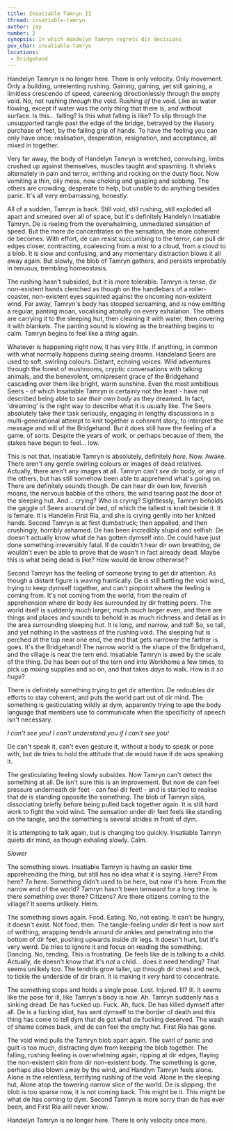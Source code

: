 ```yaml
---
title: Insatiable Tamryn II
thread: insatiable-tamryn
author: jay
number: 2
synopsis: In which Handelyn Tamryn regrets dir decisions
pov_char: insatiable-tamryn
locations:
 - Bridgehand
---
```

Handelyn Tamryn is no longer here. There is only velocity. Only movement. Only
a building, unrelenting rushing. Gaining, gaining, yet still gaining, a
limitless crescendo of speed, careening directionlessly through the empty void.
No, not rushing _through_ the void. Rushing _of_ the void. Like as water
flowing, except if water was the only thing that there is, and without surface.
Is this... falling? Is this what falling is like? To slip through the
unsupported tangle past the edge of the bridge, betrayed by the illusory
purchase of feet, by the failing grip of hands. To have the feeling you can
only have once; realisation, desperation, resignation, and acceptance, all
mixed in together.

Very far away, the body of Handelyn Tamryn is wretched, convulsing, limbs
crushed up against themselves, muscles taught and spasming. It shrieks
alternately in pain and terror, writhing and rocking on the dusty floor. Now
vomiting a thin, oily mess, now choking and gasping and sobbing. The others are
crowding, desperate to help, but unable to do anything besides panic. It's all
very embarrassing, honestly.

All of a sudden, Tamryn is back. Still void, still rushing, still exploded all
apart and smeared over all of space, but it's definitely Handelyn Insatiable
Tamryn. De is reeling from the overwhelming, unmediated sensation of speed. But
the more de concentrates on the sensation, the more coherent de becomes. With
effort, de can resist succumbing to the terror, can pull dir edges closer,
contracting, coalescing from a mist to a cloud, from a cloud to a blob. It is
slow and confusing, and any momentary distraction blows it all away again. But
slowly, the blob of Tamryn gathers, and persists improbably in tenuous,
trembling homeostasis.

The rushing hasn't subsided, but it is more tolerable. Tamryn is tense, dir
non-existent hands clenched as though on the handlebars of a roller-coaster,
non-existent eyes squinted against the oncoming non-existent wind. Far away,
Tamryn's body has stopped screaming, and is now emitting a regular, panting
moan, vocalising atonally on every exhalation. The others are carrying it to
the sleeping hut, then cleaning it with water, then covering it with blankets.
The panting sound is slowing as the breathing begins to calm. Tamryn begins to
feel like a _thing_ again.

Whatever is happening right now, it has very little, if anything, in common
with what normally happens during seeing dreams. Handeland Seers are used to
soft, swirling colours. Distant, echoing voices. Wild adventures through the
forest of mushrooms, cryptic conversations with talking animals, and the
benevolent, omnipresent grace of the Bridgehand cascading over them like
bright, warm sunshine. Even the most ambitious Seers - of which Insatiable
Tamryn is certainly not the least - have not described being able to _see their
own body_ as they dreamed. In fact, 'dreaming' is the right way to describe
what it is usually like. The Seers absolutely take their task seriously,
engaging in lengthy discussions in a multi-generational attempt to knit
together a coherent story, to interpret the message and will of the Bridgehand.
But it does still have the feeling of a game, of sorts. Despite the years of
work, or perhaps because of them, the stakes have begun to feel... low.

This is not that. Insatiable Tamryn is absolutely, definitely _here_. Now.
Awake. There aren't any gentle swirling colours or images of dead relatives.
Actually, there aren't any images at all. Tamryn can't _see_ dir body, or
any of the others, but has still somehow been able to apprehend what's going
on. There are definitely sounds though. De can hear dir own low, feverish
moans, the nervous babble of the others, the wind tearing past the door of the
sleeping hut. And... crying? Who is crying? Sightlessly, Tamryn beholds the
gaggle of Seers around dir bed, of which the tallest is knelt beside it. It is
female. It is Handelin First Ria, and she is crying gently into her knitted
hands. Second Tamryn is at first dumbstruck; then appalled, and then
crushingly, horribly ashamed. De has been incredibly stupid and selfish. De
doesn't actually know what de has gotten dymself into. De could have just done
something irreversibly fatal. If de couldn't hear dir own breathing, de
wouldn't even be able to prove that de wasn't in fact already dead. Maybe this
is what being dead is like? How would de know otherwise?

Second Tamryn has the feeling of someone trying to get dir attention. As though
a distant figure is waving frantically. De is still battling the void wind,
trying to keep dymself together, and can't pinpoint where the feeling is coming
from. It's not coming from the world, from the realm of apprehension where dir 
body lies surrounded by dir fretting peers. The world itself is suddenly much
larger, much _much_ larger even, and there are things and places and sounds to
behold in as much richness and detail as in the area surrounding sleeping hut.
It is long, and narrow, and _tall_! So, so tall, and yet nothing in the
vastness of the rushing void. The sleeping hut is perched at the top near one
end, the end that gets narrower the farther is goes. It's the Bridgehand! The
narrow world is the shape of the Bridgehand, and the village is near the tern
end. Insatiable Tamryn is awed by the scale of the thing. De has been out of
the tern end into Workhome a few times, to pick up mixing supplies and so on,
and that takes _days_ to walk. How is it _so huge_?

There is definitely something trying to get dir attention. De redoubles dir
efforts to stay coherent, and puts the world part out of dir mind. The
something is gesticulating wildly at dym, apparently trying to ape the body
language that members use to communicate when the specificity of speech isn't
necessary.

_I can't see you! I can't understand you if I can't see you!_

De can't speak it, can't even gesture it, without a body to speak or pose with,
but de tries to hold the attitude that de would have if de _was_ speaking it.

The gesticulating feeling slowly subsides. Now Tamryn can't detect the
something at all. De isn't sure this is an improvement. But now de can feel
pressure underneath dir feet - can feel dir feet! - and is startled to realise
that de is standing opposite the something. The blob of Tamryn slips,
dissociating briefly before being pulled back together again. It is still hard
work to fight the void wind. The sensation under dir feet feels like standing
on the tangle, and the something is several strides in front of dym.

It is attempting to talk again, but is changing too quickly. Insatiable Tamryn
quiets dir mind, as though exhaling slowly. Calm.

_Slower_

The something slows. Insatiable Tamryn is having an easier time apprehending
the thing, but still has no idea what it is saying. Here? From here? _To_ here.
Something didn't used to be here, but now it's here. From the narrow end of the
world? Tamryn hasn't been ternward for a long time. Is there something over
there? Citizens? Are there citizens coming to the village? It seems unlikely.
Hmm.

The something slows again. Food. Eating. No, not eating. It can't be hungry,
it doesn't exist. Not food, then. The tangle-feeling under dir feet is now sort
of writhing, wrapping tendrils around dir ankles and penetrating into the
bottom of dir feet, pushing upwards inside dir legs. It doesn't hurt, but it's
very weird. De tries to ignore it and focus on reading the something. Dancing.
No, tending. This is frustrating. De feels like de is talking to a child.
Actually, de doesn't know that it's _not_ a child... does it need tending? That
seems unlikely too. The tendrils grow taller, up through dir chest and neck, to
tickle the underside of dir brain. It is making it _very_ hard to concentrate.

The something stops and holds a single pose. Lost. Injured. Ill? Ill. It seems
like the pose for ill, like Tamryn's body is now. Ah. Tamryn suddenly has a
sinking dread. De has fucked up. Fuck. Ah, fuck. De has killed dymself after
all. De is a fucking idiot, has sent dymself to the border of death and this
thing has come to tell dym that de got what de fucking deserved. The wash of
shame comes back, and de can feel the empty hut. First Ria has gone.

The void wind pulls the Tamryn blob apart again. The swirl of panic and guilt
is too much, distracting dym from keeping the blob together. The falling,
rushing feeling is overwhelming again, ripping at dir edges, flaying the
non-existent skin from dir non-existent body. The something is gone, perhaps
also blown away by the wind, and Handlyn Tamryn feels alone. Alone in the
relentless, terrifying rushing of the void. Alone in the sleeping hut, Alone
atop the towering narrow slice of the world. De is slipping; the blob is too
sparse now, it is not coming back. This might be it. This might be what de has
coming to dym. Second Tamryn is more sorry than de has ever been, and First Ria
will never know.

Handelyn Tamryn is no longer here. There is only velocity once more.

